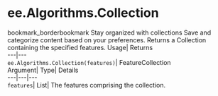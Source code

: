  
#  ee.Algorithms.Collection 
bookmark_borderbookmark Stay organized with collections  Save and categorize content based on your preferences. 
Returns a Collection containing the specified features. 
Usage| Returns  
---|---  
`ee.Algorithms.Collection(features)`| FeatureCollection  
Argument| Type| Details  
---|---|---  
`features`| List| The features comprising the collection.  

